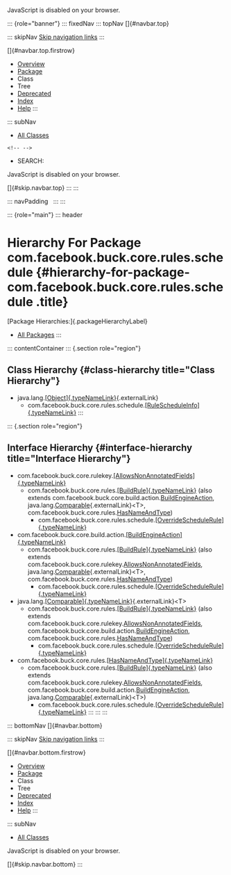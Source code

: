 <div>

JavaScript is disabled on your browser.

</div>

::: {role="banner"}
::: fixedNav
::: topNav
[]{#navbar.top}

::: skipNav
[Skip navigation links](#skip.navbar.top "Skip navigation links")
:::

[]{#navbar.top.firstrow}

-   [Overview](../../../../../../index.html)
-   [Package](package-summary.html)
-   Class
-   Tree
-   [Deprecated](../../../../../../deprecated-list.html)
-   [Index](../../../../../../index-all.html)
-   [Help](../../../../../../help-doc.html)
:::

::: subNav
-   [All Classes](../../../../../../allclasses.html)

```{=html}
<!-- -->
```
-   SEARCH:

<div>

<div>

JavaScript is disabled on your browser.

</div>

</div>

[]{#skip.navbar.top}
:::
:::

::: navPadding
 
:::
:::

::: {role="main"}
::: header
# Hierarchy For Package com.facebook.buck.core.rules.schedule {#hierarchy-for-package-com.facebook.buck.core.rules.schedule .title}

[Package Hierarchies:]{.packageHierarchyLabel}

-   [All Packages](../../../../../../overview-tree.html)
:::

::: contentContainer
::: {.section role="region"}
## Class Hierarchy {#class-hierarchy title="Class Hierarchy"}

-   java.lang.[[Object]{.typeNameLink}](http://docs.oracle.com/javase/7/docs/api/java/lang/Object.html?is-external=true "class or interface in java.lang"){.externalLink}
    -   com.facebook.buck.core.rules.schedule.[[RuleScheduleInfo]{.typeNameLink}](RuleScheduleInfo.html "class in com.facebook.buck.core.rules.schedule")
:::

::: {.section role="region"}
## Interface Hierarchy {#interface-hierarchy title="Interface Hierarchy"}

-   com.facebook.buck.core.rulekey.[[AllowsNonAnnotatedFields]{.typeNameLink}](../../rulekey/AllowsNonAnnotatedFields.html "interface in com.facebook.buck.core.rulekey")
    -   com.facebook.buck.core.rules.[[BuildRule]{.typeNameLink}](../BuildRule.html "interface in com.facebook.buck.core.rules")
        (also extends
        com.facebook.buck.core.build.action.[BuildEngineAction](../../build/action/BuildEngineAction.html "interface in com.facebook.buck.core.build.action"),
        java.lang.[Comparable](http://docs.oracle.com/javase/7/docs/api/java/lang/Comparable.html?is-external=true "class or interface in java.lang"){.externalLink}\<T\>,
        com.facebook.buck.core.rules.[HasNameAndType](../HasNameAndType.html "interface in com.facebook.buck.core.rules"))
        -   com.facebook.buck.core.rules.schedule.[[OverrideScheduleRule]{.typeNameLink}](OverrideScheduleRule.html "interface in com.facebook.buck.core.rules.schedule")
-   com.facebook.buck.core.build.action.[[BuildEngineAction]{.typeNameLink}](../../build/action/BuildEngineAction.html "interface in com.facebook.buck.core.build.action")
    -   com.facebook.buck.core.rules.[[BuildRule]{.typeNameLink}](../BuildRule.html "interface in com.facebook.buck.core.rules")
        (also extends
        com.facebook.buck.core.rulekey.[AllowsNonAnnotatedFields](../../rulekey/AllowsNonAnnotatedFields.html "interface in com.facebook.buck.core.rulekey"),
        java.lang.[Comparable](http://docs.oracle.com/javase/7/docs/api/java/lang/Comparable.html?is-external=true "class or interface in java.lang"){.externalLink}\<T\>,
        com.facebook.buck.core.rules.[HasNameAndType](../HasNameAndType.html "interface in com.facebook.buck.core.rules"))
        -   com.facebook.buck.core.rules.schedule.[[OverrideScheduleRule]{.typeNameLink}](OverrideScheduleRule.html "interface in com.facebook.buck.core.rules.schedule")
-   java.lang.[[Comparable]{.typeNameLink}](http://docs.oracle.com/javase/7/docs/api/java/lang/Comparable.html?is-external=true "class or interface in java.lang"){.externalLink}\<T\>
    -   com.facebook.buck.core.rules.[[BuildRule]{.typeNameLink}](../BuildRule.html "interface in com.facebook.buck.core.rules")
        (also extends
        com.facebook.buck.core.rulekey.[AllowsNonAnnotatedFields](../../rulekey/AllowsNonAnnotatedFields.html "interface in com.facebook.buck.core.rulekey"),
        com.facebook.buck.core.build.action.[BuildEngineAction](../../build/action/BuildEngineAction.html "interface in com.facebook.buck.core.build.action"),
        com.facebook.buck.core.rules.[HasNameAndType](../HasNameAndType.html "interface in com.facebook.buck.core.rules"))
        -   com.facebook.buck.core.rules.schedule.[[OverrideScheduleRule]{.typeNameLink}](OverrideScheduleRule.html "interface in com.facebook.buck.core.rules.schedule")
-   com.facebook.buck.core.rules.[[HasNameAndType]{.typeNameLink}](../HasNameAndType.html "interface in com.facebook.buck.core.rules")
    -   com.facebook.buck.core.rules.[[BuildRule]{.typeNameLink}](../BuildRule.html "interface in com.facebook.buck.core.rules")
        (also extends
        com.facebook.buck.core.rulekey.[AllowsNonAnnotatedFields](../../rulekey/AllowsNonAnnotatedFields.html "interface in com.facebook.buck.core.rulekey"),
        com.facebook.buck.core.build.action.[BuildEngineAction](../../build/action/BuildEngineAction.html "interface in com.facebook.buck.core.build.action"),
        java.lang.[Comparable](http://docs.oracle.com/javase/7/docs/api/java/lang/Comparable.html?is-external=true "class or interface in java.lang"){.externalLink}\<T\>)
        -   com.facebook.buck.core.rules.schedule.[[OverrideScheduleRule]{.typeNameLink}](OverrideScheduleRule.html "interface in com.facebook.buck.core.rules.schedule")
:::
:::
:::

::: bottomNav
[]{#navbar.bottom}

::: skipNav
[Skip navigation links](#skip.navbar.bottom "Skip navigation links")
:::

[]{#navbar.bottom.firstrow}

-   [Overview](../../../../../../index.html)
-   [Package](package-summary.html)
-   Class
-   Tree
-   [Deprecated](../../../../../../deprecated-list.html)
-   [Index](../../../../../../index-all.html)
-   [Help](../../../../../../help-doc.html)
:::

::: subNav
-   [All Classes](../../../../../../allclasses.html)

<div>

<div>

JavaScript is disabled on your browser.

</div>

</div>

[]{#skip.navbar.bottom}
:::
